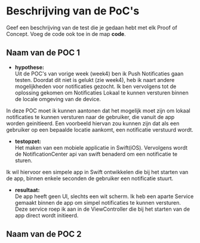 Beschrijving van de PoC's
==========================

Geef een beschrijving van de test die je gedaan hebt met elk Proof of Concept. Voeg 
 de code ook toe in de map **code**.
 
Naam van de POC 1
----------------
* **hypothese:**  
Uit de POC's van vorige week (week4) ben ik Push Notificaties gaan testen. Doordat dit niet is gelukt (zie week4), heb ik naart andere mogelijkheden voor notificaties gezocht. Ik ben vervolgens tot de oplossing gekomen om Notificaties Lokaal te kunnen versturen binnen de locale omgeving van de device. 

In deze POC moet ik kunnen aantonen dat het mogelijk moet zijn om lokaal notificaties te kunnen versturen naar de gebruiker, die vanuit de app worden geinitieerd. Een voorbeeld hiervan zou kunnen zijn dat als een gebruiker op een bepaalde locatie aankomt, een notificatie verstuurd wordt.

* **testopzet:**  
Het maken van een mobiele applicatie in Swift(iOS). Vervolgens wordt de NotificationCenter api van swift benaderd om een notificatie te sturen.

Ik wil hiervoor een simpele app in Swift ontwikkelen die bij het starten van de app, binnen enkele seconden de gebruiker een notificatie stuurt.
 
* **resultaat:**  
De app heeft geen UI, slechts een wit scherm. Ik heb een aparte Service gemaakt binnen de app om simpel notificaties te kunnen versturen. Deze service roep ik aan in de ViewController die bij het starten van de app direct wordt initieerd.


Naam van de POC 2
----------------

